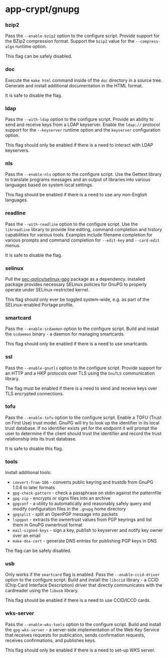 # app-crypt/gnupg

### bzip2
Pass the `--enable-bzip2` option to the configure script. Provide support for the BZip2 compression format. Support the `bzip2` value for the `--compress-algo` runtime option.

This flag can be safely disabled.

### doc
Execute the `make html` command inside of the `doc` directory in a source tree. Generate and install additional documentation in the HTML format.

It is safe to disable the flag.

### ldap
Pass the `--with-ldap` option to the configure script. Provide an ability to send and receive keys from a LDAP keyserver. Enable the `ldap://` protocol support for the `--keyserver` runtime option and the `keyserver` configuration option.

This flag should only be enabled if there is a need to interact with LDAP keyservers.

### nls
Pass the `--enable-nls` option to the configure script. Use the Gettext library to translate programs messages and an output of libraries into various languages based on system local settings.

This flag should be enabled if there is a need to use any non-English languages.

### readline
Pass the `--with-readline` option to the configure script. Use the `libreadline` library to provide line editing, command completion and history capabilities for various tools. Examples include filename completion for various prompts and command completion for `--edit-key` and `--card-edit` menus.

It is safe to disable the flag.

### selinux
Pull the [sec-policy/selinux-gpg](../sec-policy/selinux-gpg.md) package as a dependency. Installed package provides necessary SELinux policies for GnuPG to properly operate under SELinux-restricted kernel.

This flag should only ever be toggled system-wide, e.g. as part of the SELinux-enabled Portage profile.

### smartcard
Pass the `--enable-scdaemon` option to the configure script. Build and install the `scdaemon` binary - a daemon for managing smartcards.

This flag should only be enabled if there is a need to use smartcards.

### ssl
Pass the `--enable-gnutls` option to the configure script. Provide support for an HTTP and a HKP protocols over TLS using the `GnuTLS` communication library.

The flag must be enabled if there is a need to send and receive keys over TLS encrypted connections.

### tofu
Pass the `--enable-tofu` option to the configure script. Enable a TOFU (Trust on First Use) trust model. GnuPG will try to look up the identifier in its local trust database. If no identifier exists yet for the endpoint it will prompt the user to determine if the client should trust the identifier and record the trust relationship into its trust database.

It is safe to disable this flag.

### tools
Install additional tools:

- `convert-from-106` - converts public keyring and trustdb from GnuPG 1.0.6 to later formats
- `gpg-check-pattern` - check a passphrase on stdin against the patternfile
- `gpg-zip` - encrypts or signs files into an archive
- `gpgconf` - a utility to automatically and reasonably safely query and modify configuration files in the `.gnupg` home directory
- `gpgsplit` - split an OpenPGP message into packets
- `lspgpot` - extracts  the  ownertrust  values  from  PGP  keyrings  and list them in GnuPG ownertrust format
- `mail-signed-keys` - sign a key, publish to keyserver and notify key owner over an email
- `make-dns-cert` - generate DNS entries for publishing PGP keys in DNS

The flag can be safely disabled.

### usb
Only works if the `smartcard` flag is enabled. Pass the `--enable-ccid-driver` option to the configure script. Build and install the `libccid` library - a CCID (Chip Card Interface Description) driver that directly communicates with the cardreader using the `libusb` library.

This flag should be enabled if there is a need to use CCID/ICCD cards.

### wks-server
Pass the `--enable-wks-tools` option to the configure script. Build and install the `gpg-wks-server` - a server-side implementation of the Web Key Service that receives requests for publication, sends confirmation requests, receives confirmations, and publishes keys.

This flag should only be enabled if there is a need to set-up WKS server.
